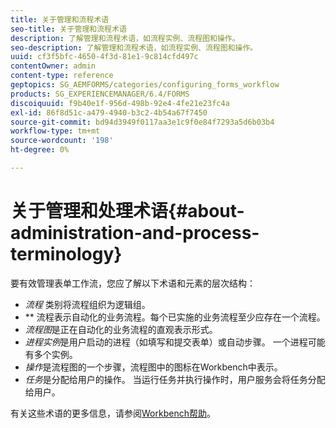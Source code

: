 ```yaml
---
title: 关于管理和流程术语
seo-title: 关于管理和流程术语
description: 了解管理和流程术语，如流程实例、流程图和操作。
seo-description: 了解管理和流程术语，如流程实例、流程图和操作。
uuid: cf3f5bfc-4650-4f3d-81e1-9c814cfd497c
contentOwner: admin
content-type: reference
geptopics: SG_AEMFORMS/categories/configuring_forms_workflow
products: SG_EXPERIENCEMANAGER/6.4/FORMS
discoiquuid: f9b40e1f-956d-498b-92e4-4fe21e23fc4a
exl-id: 86f8d51c-a479-4940-b3c2-4b54a67f7450
source-git-commit: bd94d3949f0117aa3e1c9f0e84f7293a5d6b03b4
workflow-type: tm+mt
source-wordcount: '198'
ht-degree: 0%

---
```


# 关于管理和处理术语{#about-administration-and-process-terminology}

要有效管理表单工作流，您应了解以下术语和元素的层次结构：

* *流程* 类别将流程组织为逻辑组。
* ** 流程表示自动化的业务流程。每个已实施的业务流程至少应存在一个流程。
* *流程图*&#x200B;是正在自动化的业务流程的直观表示形式。
* *进程实例*&#x200B;是用户启动的进程（如填写和提交表单）或自动步骤。 一个进程可能有多个实例。
* *操作*是流程图的一个步骤，流程图中的图标在Workbench中表示。
* *任务*&#x200B;是分配给用户的操作。 当运行任务并执行操作时，用户服务会将任务分配给用户。

有关这些术语的更多信息，请参阅[Workbench帮助](https://www.adobe.com/go/learn_aemforms_workbench_63)。
